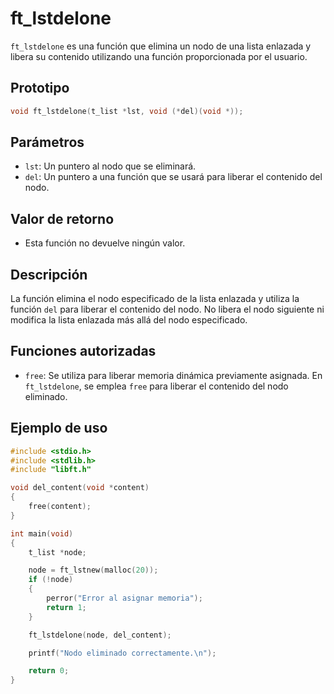 # ft_lstdelone
`ft_lstdelone` es una función que elimina un nodo de una lista enlazada y libera su contenido utilizando una función proporcionada por el usuario.

## Prototipo
```c
void ft_lstdelone(t_list *lst, void (*del)(void *));
```

## Parámetros
- `lst`: Un puntero al nodo que se eliminará.
- `del`: Un puntero a una función que se usará para liberar el contenido del nodo.

## Valor de retorno
- Esta función no devuelve ningún valor.

## Descripción
La función elimina el nodo especificado de la lista enlazada y utiliza la función `del` para liberar el contenido del nodo. No libera el nodo siguiente ni modifica la lista enlazada más allá del nodo especificado.

## Funciones autorizadas
- `free`: Se utiliza para liberar memoria dinámica previamente asignada. En `ft_lstdelone`, se emplea `free` para liberar el contenido del nodo eliminado.

## Ejemplo de uso
```c
#include <stdio.h>
#include <stdlib.h>
#include "libft.h"

void del_content(void *content)
{
    free(content);
}

int main(void)
{
    t_list *node;

    node = ft_lstnew(malloc(20));
    if (!node)
    {
        perror("Error al asignar memoria");
        return 1;
    }

    ft_lstdelone(node, del_content);

    printf("Nodo eliminado correctamente.\n");

    return 0;
}
```